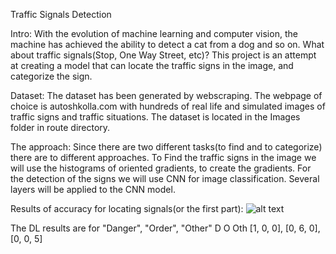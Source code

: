 Traffic Signals Detection

Intro:
With the evolution of machine learning and computer vision, the machine has achieved the ability to detect a cat from a dog and so on. What about traffic signals(Stop, One Way Street, etc)? This project is an attempt at 
creating a model that can locate the traffic signs in the image, and categorize the sign.

Dataset:
The dataset has been generated by webscraping. The webpage of choice is autoshkolla.com with hundreds of real
life and simulated images of traffic signs and traffic situations. The dataset is located in the Images folder in route directory.

The approach:
Since there are two different tasks(to find and to categorize) there are to different approaches. To Find the 
traffic signs in the image we will use the histograms of oriented gradients, to create the gradients.
For the detection of the signs we will use CNN for image classification. Several layers will be applied to the CNN model.

Results of accuracy for locating signals(or the first part):
![alt text](https://github.com/Ndriqim-H/Traffic/Results_for_Signal_Finding.JPG?raw=true)

The DL results are for "Danger", "Order", "Other"
        D  O  Oth
       [1, 0, 0],
       [0, 6, 0],
       [0, 0, 5]